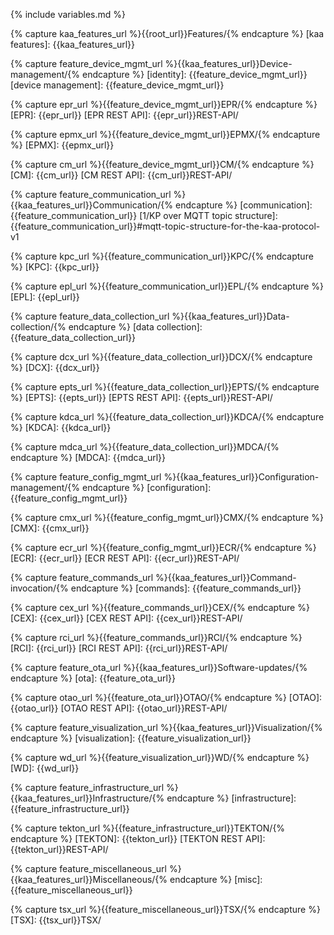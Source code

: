 {% include variables.md %}


<!--== Features and components ==-->
{% capture kaa_features_url %}{{root_url}}Features/{% endcapture %}
[kaa features]: {{kaa_features_url}}


<!-- Device management -->
{% capture feature_device_mgmt_url %}{{kaa_features_url}}Device-management/{% endcapture %}
[identity]: {{feature_device_mgmt_url}}
[device management]: {{feature_device_mgmt_url}}

{% capture epr_url %}{{feature_device_mgmt_url}}EPR/{% endcapture %}
[EPR]: {{epr_url}}
[EPR REST API]: {{epr_url}}REST-API/

{% capture epmx_url %}{{feature_device_mgmt_url}}EPMX/{% endcapture %}
[EPMX]: {{epmx_url}}

{% capture cm_url %}{{feature_device_mgmt_url}}CM/{% endcapture %}
[CM]: {{cm_url}}
[CM REST API]: {{cm_url}}REST-API/


<!-- Communication -->
{% capture feature_communication_url %}{{kaa_features_url}}Communication/{% endcapture %}
[communication]: {{feature_communication_url}}
[1/KP over MQTT topic structure]: {{feature_communication_url}}#mqtt-topic-structure-for-the-kaa-protocol-v1

{% capture kpc_url %}{{feature_communication_url}}KPC/{% endcapture %}
[KPC]: {{kpc_url}}

{% capture epl_url %}{{feature_communication_url}}EPL/{% endcapture %}
[EPL]: {{epl_url}}


<!-- Data collection -->
{% capture feature_data_collection_url %}{{kaa_features_url}}Data-collection/{% endcapture %}
[data collection]: {{feature_data_collection_url}}

{% capture dcx_url %}{{feature_data_collection_url}}DCX/{% endcapture %}
[DCX]: {{dcx_url}}

{% capture epts_url %}{{feature_data_collection_url}}EPTS/{% endcapture %}
[EPTS]: {{epts_url}}
[EPTS REST API]: {{epts_url}}REST-API/

{% capture kdca_url %}{{feature_data_collection_url}}KDCA/{% endcapture %}
[KDCA]: {{kdca_url}}

{% capture mdca_url %}{{feature_data_collection_url}}MDCA/{% endcapture %}
[MDCA]: {{mdca_url}}


<!-- Configuration management -->
{% capture feature_config_mgmt_url %}{{kaa_features_url}}Configuration-management/{% endcapture %}
[configuration]: {{feature_config_mgmt_url}}

{% capture cmx_url %}{{feature_config_mgmt_url}}CMX/{% endcapture %}
[CMX]: {{cmx_url}}

{% capture ecr_url %}{{feature_config_mgmt_url}}ECR/{% endcapture %}
[ECR]: {{ecr_url}}
[ECR REST API]: {{ecr_url}}REST-API/


<!-- Commands -->
{% capture feature_commands_url %}{{kaa_features_url}}Command-invocation/{% endcapture %}
[commands]: {{feature_commands_url}}

{% capture cex_url %}{{feature_commands_url}}CEX/{% endcapture %}
[CEX]: {{cex_url}}
[CEX REST API]: {{cex_url}}REST-API/

{% capture rci_url %}{{feature_commands_url}}RCI/{% endcapture %}
[RCI]: {{rci_url}}
[RCI REST API]: {{rci_url}}REST-API/


<!-- Software updates -->
{% capture feature_ota_url %}{{kaa_features_url}}Software-updates/{% endcapture %}
[ota]: {{feature_ota_url}}

{% capture otao_url %}{{feature_ota_url}}OTAO/{% endcapture %}
[OTAO]: {{otao_url}}
[OTAO REST API]: {{otao_url}}REST-API/


<!-- Visualization -->
{% capture feature_visualization_url %}{{kaa_features_url}}Visualization/{% endcapture %}
[visualization]: {{feature_visualization_url}}

{% capture wd_url %}{{feature_visualization_url}}WD/{% endcapture %}
[WD]: {{wd_url}}


<!-- Infrastructure -->
{% capture feature_infrastructure_url %}{{kaa_features_url}}Infrastructure/{% endcapture %}
[infrastructure]: {{feature_infrastructure_url}}

{% capture tekton_url %}{{feature_infrastructure_url}}TEKTON/{% endcapture %}
[TEKTON]: {{tekton_url}}
[TEKTON REST API]: {{tekton_url}}REST-API/


<!-- Miscellaneous -->
{% capture feature_miscellaneous_url %}{{kaa_features_url}}Miscellaneous/{% endcapture %}
[misc]: {{feature_miscellaneous_url}}

{% capture tsx_url %}{{feature_miscellaneous_url}}TSX/{% endcapture %}
[TSX]: {{tsx_url}}TSX/


<!--== Kaa RFCs ==-->
[RFCs]: {{rfc_url}}#kaa-rfcs
[1/KP]: {{rfc_url}}blob/master/0001/README.md
[2/DCP]: {{rfc_url}}blob/master/0002/README.md
[3/ISM]: {{rfc_url}}blob/master/0003/README.md
[4/ESP]: {{rfc_url}}blob/master/0004/README.md
[6/CDTP]: {{rfc_url}}blob/master/0006/README.md
[7/CMP]: {{rfc_url}}blob/master/0007/README.md
[8/KPSR]: {{rfc_url}}blob/master/0008/README.md
[9/ELCE]: {{rfc_url}}blob/master/0009/README.md
[10/EPMP]: {{rfc_url}}blob/master/0010/README.md
[11/CEP]: {{rfc_url}}blob/master/0011/README.md
[12/CIP]: {{rfc_url}}blob/master/0012/README.md
[13/DSTP]: {{rfc_url}}blob/master/0013/README.md
[14/TSTP]: {{rfc_url}}blob/master/0014/README.md
[15/EME]: {{rfc_url}}blob/master/0015/README.md
[16/ECAP]: {{rfc_url}}blob/master/0016/README.md
[17/SCMP]: {{rfc_url}}blob/master/0017/README.md
[18/EFE]: {{rfc_url}}blob/master/0018/README.md

<!--== Kaa terminology ==-->
[architecture overview]: {{root_url}}Architecture-overview
[scalability]: {{root_url}}Architecture-overview/#scalability

[kaa concepts]: {{root_url}}Kaa-concepts
[endpoint]: {{root_url}}Kaa-concepts/#endpoints
[endpoint-id]: {{root_url}}Kaa-concepts/#endpoint-id
[endpoint-token]: {{root_url}}Kaa-concepts/#endpoint-token
[client]: {{root_url}}Kaa-concepts/#kaa-client
[application]: {{root_url}}Kaa-concepts/#applications-and-application-versions
[service]: {{root_url}}Kaa-concepts/#kaa-services
[solution]: {{root_url}}Kaa-concepts/#solution-cluster
[blueprint]: {{root_url}}Kaa-concepts/#blueprint
[extension]: {{root_url}}Kaa-concepts/#extension-services

<!--== Tutorials ==-->
[tutorials]: {{root_url}}Tutorials/
[how to connect device]: {{root_url}}Tutorials/connect-device-to-iot-platform
[data collection tutorial]: {{root_url}}Tutorials/iot-data-collection
[custom web dashboard]: {{root_url}}Tutorials/build-iot-dashboard
[custom microservice integration]: {{root_url}}Tutorials/custom-microservice

<!--== 3-rd party components ==-->
[docker]: https://www.docker.com/
[k8s]: https://kubernetes.io/
[helm]: https://helm.sh/
[prometheus]: https://prometheus.io/
[nginx]: https://www.nginx.com/
[fluentd]: https://www.fluentd.org/
[grafana]: https://grafana.com/
[nats]: https://www.nats.io/
[keycloak]: https://www.keycloak.org/

<!--== Technologies ==-->
[mqtt]: http://mqtt.org/
[coap]: http://coap.technology/
[json]: https://www.json.org/
[avro]: https://avro.apache.org/

<!--== General ==-->
[digital twin]: https://en.wikipedia.org/wiki/Digital_twin
[over-the-air]: https://en.wikipedia.org/wiki/Over-the-air_programming
[access token]: https://www.oauth.com/oauth2-servers/access-tokens/
[openid]: https://openid.net/connect/
